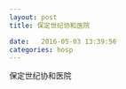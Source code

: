 ```yaml
--- 
layout: post 
title: 保定世纪协和医院

date:   2016-05-03 13:39:56 
categories: hosp 
--- 
```

   
保定世纪协和医院
